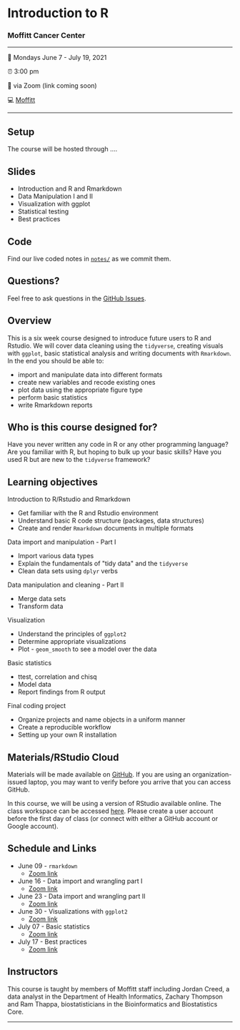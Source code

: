 
<!-- README.md is generated from README.Rmd. Please edit that file -->

# Introduction to R

### Moffitt Cancer Center

-----

:calendar: Mondays June 7 - July 19, 2021

:alarm_clock: 3:00 pm 

:office: via Zoom (link coming soon) 

:computer: [Moffitt](https://moffitt.org/)

-----

## Setup

The course will be hosted through ….

<!-- 
* When you're done, put a green post-it on your computer. 
* If you need help, put up a pink post-it.
-->

## Slides

<!--
* Rewrite as links to slides on github once they are made
* [Name of talk](path/to/slides.pdf)
-->

  - Introduction and R and Rmarkdown
  - Data Manipulation I and II
  - Visualization with ggplot
  - Statistical testing
  - Best practices

## Code

Find our live coded notes in [`notes/`](notes/) as we commit them.

## Questions?

Feel free to ask questions in the [GitHub Issues](https://github.com).

## Overview

This is a six week course designed to introduce future users to R and Rstudio.
We will cover data cleaning using the `tidyverse`, creating visuals with `ggplot`,
basic statistical analysis and writing documents with `Rmarkdown`. In the end 
you should be able to: 

<!--
Each instructor should provide a one sentence summary of what participants
will be able to do after thier lecture 
-->

  - import and manipulate data into different formats
  - create new variables and recode existing ones
  - plot data using the appropriate figure type
  - perform basic statistics
  - write Rmarkdown reports

## Who is this course designed for?

Have you never written any code in R or any other programming language?
Are you familiar with R, but hoping to bulk up your basic skills? Have
you used R but are new to the `tidyverse` framework?

## Learning objectives

Introduction to R/Rstudio and Rmarkdown

  - Get familiar with the R and Rstudio environment
  - Understand basic R code structure (packages, data structures)
  - Create and render `Rmarkdown` documents in multiple formats 
    
Data import and manipulation - Part I

  - Import various data types 
  - Explain the fundamentals of "tidy data" and the `tidyverse`
  - Clean data sets using `dplyr` verbs
    
Data manipulation and cleaning - Part II

  - Merge data sets
  - Transform data  
    
Visualization 

  - Understand the principles of `ggplot2`
  - Determine appropriate visualizations 
  - Plot - `geom_smooth` to see a model over the data 
    
Basic statistics 

  - ttest, correlation and chisq 
  - Model data 
  - Report findings from R output 
    
Final coding project 

  - Organize projects and name objects in a uniform manner
  - Create a reproducible workflow
  - Setting up your own R installation 

## Materials/RStudio Cloud

Materials will be made available on
[GitHub](https://github.com/FridleyLab/Introduction-to-R/). If you are
using an organization-issued laptop, you may want to verify before you
arrive that you can access GitHub. 

In this course, we will be using a version of RStudio available online. The class
workspace can be accessed [here](https://rstudio.cloud/spaces/146648/join?access_code=lwgMkLa2E%2BSSKGUFRhilRqgJW1lz7OCF9pZVjhxf). Please create a user account before the first day of class 
(or connect with either a GitHub account or Google account). 

## Schedule and Links

*   June 09 - `rmarkdown`
    * [Zoom link](https://moffitt.zoom.us/j/95042034701)
*   June 16 - Data import and wrangling part I
    * [Zoom link](https://moffitt.zoom.us/j/99077101114)
*   June 23 - Data import and wrangling part II
    * [Zoom link](https://moffitt.zoom.us/j/92170925460)
*   June 30 - Visualizations with `ggplot2`
    * [Zoom link](https://moffitt.zoom.us/j/96225512559)
*   July 07 - Basic statistics
    * [Zoom link](https://moffitt.zoom.us/j/91931267792)
*   July 17 - Best practices 
    * [Zoom link](https://moffitt.zoom.us/j/96050438861)

## Instructors

<!--
Add links to personal websites and double check personal info
* add small blurbs/pictures for each instructor? 
-->

This course is taught by members of Moffitt staff including Jordan
Creed, a data analyst in the Department of Health Informatics, Zachary
Thompson and Ram Thappa, biostatisticians in the Bioinformatics and
Biostatistics Core.

-----
